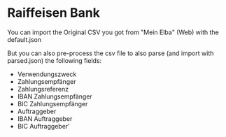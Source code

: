 # Raiffeisen Bank

You can import the Original CSV you got from "Mein Elba" (Web) with the default.json

But you can also pre-process the csv file to also parse (and import with parsed.json) the following fields:

- Verwendungszweck
- Zahlungsempfänger
- Zahlungsreferenz
- IBAN Zahlungsempfänger
- BIC Zahlungsempfänger
- Auftraggeber
- IBAN Auftraggeber
- BIC Auftraggeber'
